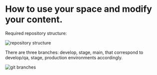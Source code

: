 # How to use your space and modify your content.

Required repository structure:

![repository structure](https://github.com/Fiserv/tenants/blob/main/images/repo-file-structure.png "repository structure")


There are three branches: develop, stage, main, that correspond to develop/qa, stage, production environments accordingly.

![git branches](https://github.com/Fiserv/tenants/blob/main/images/gitHubBranches.png "git branches")

